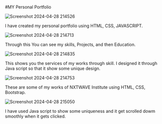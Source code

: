 #MY Personal Portfolio

![Screenshot 2024-04-28 214526](https://github.com/SriHariRamG/Netflix-clone-web/assets/152001019/a71da00f-eeaf-4f69-b407-ad5754cb2e9d)

I have created my personal portfolio using HTML, CSS, JAVASCRIPT.



![Screenshot 2024-04-28 214713](https://github.com/SriHariRamG/Netflix-clone-web/assets/152001019/015b3f70-d5ee-4a59-a8c7-006a2d522920)

Through this You can see my skills, Projects, and then Education.


![Screenshot 2024-04-28 214835](https://github.com/SriHariRamG/Netflix-clone-web/assets/152001019/ff9dfb2b-f73f-497d-8a12-80fc43920ede)

This shows you the services of my works through skill. I designed it through Java script so that it show some unique design.


![Screenshot 2024-04-28 214753](https://github.com/SriHariRamG/Netflix-clone-web/assets/152001019/d429670f-9264-4c4f-bc3e-e74231c92867)

These are some of my works of NXTWAVE Institute using HTML, CSS, Bootstrap.


![Screenshot 2024-04-28 215050](https://github.com/SriHariRamG/Netflix-clone-web/assets/152001019/2ea46edc-293b-4ab9-ab8d-36ff81c639dc)

I have used Java script to show some uniqueness and it get scrolled dowm smoothly when it gets clicked.


